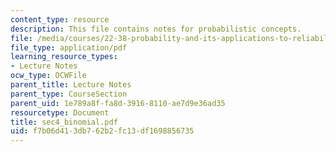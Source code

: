 ```yaml
---
content_type: resource
description: This file contains notes for probabilistic concepts.
file: /media/courses/22-38-probability-and-its-applications-to-reliability-quality-control-and-risk-assessment-fall-2005/f7b06d413db762b2fc13df1698856735_sec4_binomial.pdf
file_type: application/pdf
learning_resource_types:
- Lecture Notes
ocw_type: OCWFile
parent_title: Lecture Notes
parent_type: CourseSection
parent_uid: 1e789a8f-fa8d-3916-8110-ae7d9e36ad35
resourcetype: Document
title: sec4_binomial.pdf
uid: f7b06d41-3db7-62b2-fc13-df1698856735
---
```

